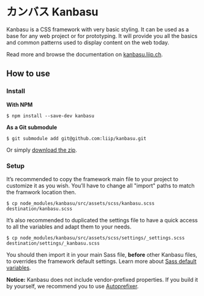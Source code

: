# カンバス Kanbasu

Kanbasu is a CSS framework with very basic styling. It can be used as a base for any web project or for prototyping. It will provide you all the basics and common patterns used to display content on the web today.

Read more and browse the documentation on [kanbasu.liip.ch](http://kanbasu.liip.ch/).

## How to use

### Install

**With NPM**

	$ npm install --save-dev kanbasu

**As a Git submodule**

	$ git submodule add git@github.com:liip/kanbasu.git

Or simply [download the zip](https://github.com/liip/kanbasu/archive/master.zip).

### Setup

It’s recommended to copy the framework main file to your project to customize it as you wish. You’ll have to change all "import" paths to match the framwork location then.

	$ cp node_modules/kanbasu/src/assets/scss/kanbasu.scss destination/kanbasu.scss

It’s also recommended to duplicated the settings file to have a quick access to all the variables and adapt them to your needs.

	$ cp node_modules/kanbasu/src/assets/scss/settings/_settings.scss destination/settings/_kanbasu.scss

You should then import it in your main Sass file, **before** other Kanbasu files, to overrides the framework default settings. Learn more about [Sass default variables](http://sass-lang.com/documentation/file.SASS_REFERENCE.html#variable_defaults_).

**Notice:** Kanbasu does not include vendor-prefixed properties. If you build it by yourself, we recommend you to use [Autoprefixer](https://github.com/postcss/autoprefixer).
